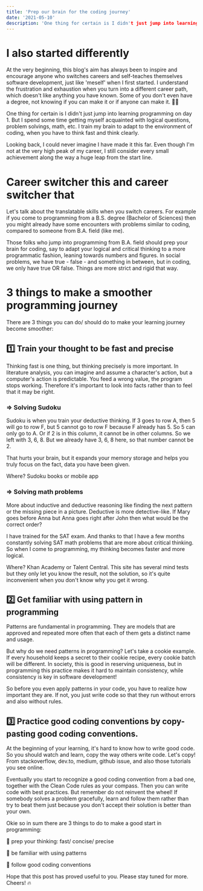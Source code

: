 ```yaml
---
title: 'Prep our brain for the coding journey'
date: '2021-05-10'
description: 'One thing for certain is I didn't just jump into learning programming in day 1. But I spend sometimes to get myself aquainted to logical questions, problem solvings, math...'
---
```


# I also started differently

At the very beginning, this blog's aim has always been to inspire and encourage anyone who switches careers and self-teaches themselves software development, just like 'meself' when I first started. I understand the frustration and exhaustion when you turn into a different career path, which doesn't like anything you have known. Some of you don't even have a degree, not knowing if you can make it or if anyone can make it. 🤷‍♀️

One thing for certain is I didn't just jump into learning programming on day 1. But I spend some time getting myself acquainted with logical questions, problem solvings, math, etc. I train my brain to adapt to the environment of coding, when you have to think fast and think clearly.

Looking back, I could never imagine I have made it this far. Even though I'm not at the very high peak of my career, I still consider every small achievement along the way a huge leap from the start line.

# Career switcher this and career switcher that

Let's talk about the translatable skills when you switch careers. For example if you come to programming from a B.S. degree (Bachelor of Sciences) then you might already have some encounters with problems similar to coding, compared to someone from B.A. field (like me).

Those folks who jump into programming from B.A. field should prep your brain for coding, say to adapt your logical and critical thinking to a more programmatic fashion, leaning towards numbers and figures. In social problems, we have true - false - and something in between, but in coding, we only have true OR false. Things are more strict and rigid that way. 

# 3 things to make a smoother programming journey

There are 3 things you can do/ should do to make your learning journey become smoother:

## 1️⃣ Train your thought to be fast and precise
Thinking fast is one thing, but thinking precisely is more important. In literature analysis, you can imagine and assume a character's action, but a computer's action is predictable. You feed a wrong value, the program stops working. Therefore it's important to look into facts rather than to feel that it may be right.

### => Solving Sudoku
Sudoku is when you train your deductive thinking. If 3 goes to row A, then 5 will go to row F, but 5 cannot go to row F because F already has 5. So 5 can only go to A. Or if 2 is in this column, it cannot be in other columns. So we left with 3, 6, 8. But we already have 3, 6, 8 here, so that number cannot be 2.

That hurts your brain, but it expands your memory storage and helps you truly focus on the fact, data you have been given.

Where? Sudoku books or mobile app

### => Solving math problems
More about inductive and deductive reasoning like finding the next pattern or the missing piece in a picture. Deductive is more detective-like. If Mary goes before Anna but Anna goes right after John then what would be the correct order?

I have trained for the SAT exam. And thanks to that I have a few months constantly solving SAT math problems that are more about critical thinking. So when I come to programming, my thinking becomes faster and more logical.

Where? Khan Academy or Talent Central. This site has several mind tests but they only let you know the result, not the solution, so it's quite inconvenient when you don't know why you get it wrong.

## 2️⃣ Get familiar with using pattern in programming

Patterns are fundamental in programming. They are models that are approved and repeated more often that each of them gets a distinct name and usage.

But why do we need patterns in programming? Let's take a cookie example. If every household keeps a secret to their cookie recipe, every cookie batch will be different. In society, this is good in reserving uniqueness, but in programming this practice makes it hard to maintain consistency, while consistency is key in software development!

So before you even apply patterns in your code, you have to realize how important they are. If not, you just write code so that they run without errors and also without rules.

## 3️⃣ Practice good coding conventions by copy-pasting good coding conventions.

At the beginning of your learning, it's hard to know how to write good code. So you should watch and learn, copy the way others write code. Let's copy! From stackoverflow, dev.to, medium, github issue, and also those tutorials you see online.

Eventually you start to recognize a good coding convention from a bad one, together with the Clean Code rules as your compass. Then you can write code with best practices. But remember do not reinvent the wheel! If somebody solves a problem gracefully, learn and follow them rather than try to beat them just because you don't accept their solution is better than your own.

Okie so in sum there are 3 things to do to make a good start in programming:

🌱 prep your thinking: fast/ concise/ precise

🌱 be familiar with using patterns

🌱 follow good coding conventions

Hope that this post has proved useful to you. Please stay tuned for more. Cheers! 🔥